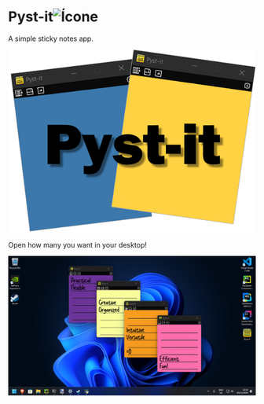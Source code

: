 # Pyst-it<img src="Images/icon.png" alt="Ícone" width="20">
A simple sticky notes app.

<p align="center">
  <img src="Images/logo.png" alt="Imagem">
</p>

Open how many you want in your desktop!
<p align="center">
  <img src="Images/pic1.png" alt="Imagem">
</p>

